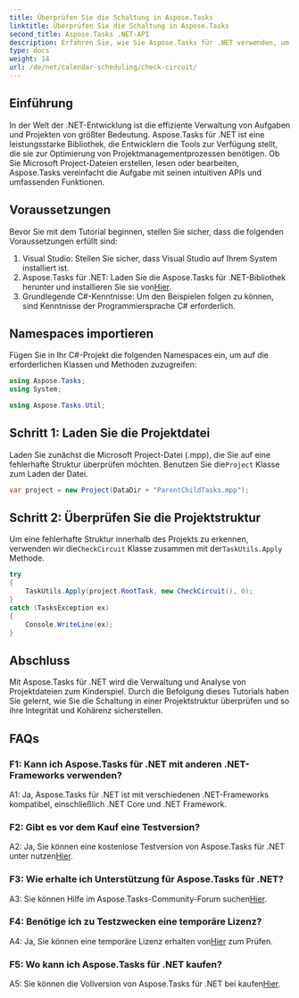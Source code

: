 ```yaml
---
title: Überprüfen Sie die Schaltung in Aspose.Tasks
linktitle: Überprüfen Sie die Schaltung in Aspose.Tasks
second_title: Aspose.Tasks .NET-API
description: Erfahren Sie, wie Sie Aspose.Tasks für .NET verwenden, um Projektdateien in C# effizient zu verwalten und zu analysieren.
type: docs
weight: 14
url: /de/net/calendar-scheduling/check-circuit/
---
```

## Einführung

In der Welt der .NET-Entwicklung ist die effiziente Verwaltung von Aufgaben und Projekten von größter Bedeutung. Aspose.Tasks für .NET ist eine leistungsstarke Bibliothek, die Entwicklern die Tools zur Verfügung stellt, die sie zur Optimierung von Projektmanagementprozessen benötigen. Ob Sie Microsoft Project-Dateien erstellen, lesen oder bearbeiten, Aspose.Tasks vereinfacht die Aufgabe mit seinen intuitiven APIs und umfassenden Funktionen.

## Voraussetzungen

Bevor Sie mit dem Tutorial beginnen, stellen Sie sicher, dass die folgenden Voraussetzungen erfüllt sind:

1. Visual Studio: Stellen Sie sicher, dass Visual Studio auf Ihrem System installiert ist.
2.  Aspose.Tasks für .NET: Laden Sie die Aspose.Tasks für .NET-Bibliothek herunter und installieren Sie sie von[Hier](https://releases.aspose.com/tasks/net/).
3. Grundlegende C#-Kenntnisse: Um den Beispielen folgen zu können, sind Kenntnisse der Programmiersprache C# erforderlich.

## Namespaces importieren

Fügen Sie in Ihr C#-Projekt die folgenden Namespaces ein, um auf die erforderlichen Klassen und Methoden zuzugreifen:

```csharp
using Aspose.Tasks;
using System;

using Aspose.Tasks.Util;

```

## Schritt 1: Laden Sie die Projektdatei

Laden Sie zunächst die Microsoft Project-Datei (.mpp), die Sie auf eine fehlerhafte Struktur überprüfen möchten. Benutzen Sie die`Project` Klasse zum Laden der Datei.

```csharp
var project = new Project(DataDir + "ParentChildTasks.mpp");
```

## Schritt 2: Überprüfen Sie die Projektstruktur

 Um eine fehlerhafte Struktur innerhalb des Projekts zu erkennen, verwenden wir die`CheckCircuit` Klasse zusammen mit der`TaskUtils.Apply` Methode.

```csharp
try
{
    TaskUtils.Apply(project.RootTask, new CheckCircuit(), 0);
}
catch (TasksException ex)
{
    Console.WriteLine(ex);
}
```

## Abschluss

Mit Aspose.Tasks für .NET wird die Verwaltung und Analyse von Projektdateien zum Kinderspiel. Durch die Befolgung dieses Tutorials haben Sie gelernt, wie Sie die Schaltung in einer Projektstruktur überprüfen und so ihre Integrität und Kohärenz sicherstellen.

## FAQs

### F1: Kann ich Aspose.Tasks für .NET mit anderen .NET-Frameworks verwenden?

A1: Ja, Aspose.Tasks für .NET ist mit verschiedenen .NET-Frameworks kompatibel, einschließlich .NET Core und .NET Framework.

### F2: Gibt es vor dem Kauf eine Testversion?

 A2: Ja, Sie können eine kostenlose Testversion von Aspose.Tasks für .NET unter nutzen[Hier](https://releases.aspose.com/).

### F3: Wie erhalte ich Unterstützung für Aspose.Tasks für .NET?

 A3: Sie können Hilfe im Aspose.Tasks-Community-Forum suchen[Hier](https://forum.aspose.com/c/tasks/15).

### F4: Benötige ich zu Testzwecken eine temporäre Lizenz?

 A4: Ja, Sie können eine temporäre Lizenz erhalten von[Hier](https://purchase.aspose.com/temporary-license/) zum Prüfen.

### F5: Wo kann ich Aspose.Tasks für .NET kaufen?

 A5: Sie können die Vollversion von Aspose.Tasks für .NET bei kaufen[Hier](https://purchase.aspose.com/buy).